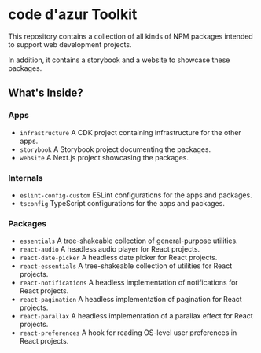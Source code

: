 # code d'azur Toolkit

This repository contains a collection of all kinds of NPM packages intended to support web development projects.

In addition, it contains a storybook and a website to showcase these packages.

## What's Inside?

### Apps

- `infrastructure` A CDK project containing infrastructure for the other apps.
- `storybook` A Storybook project documenting the packages.
- `website` A Next.js project showcasing the packages.

### Internals

- `eslint-config-custom` ESLint configurations for the apps and packages.
- `tsconfig` TypeScript configurations for the apps and packages.

### Packages

- `essentials` A tree-shakeable collection of general-purpose utilities.
- `react-audio` A headless audio player for React projects.
- `react-date-picker` A headless date picker for React projects.
- `react-essentials` A tree-shakeable collection of utilities for React projects.
- `react-notifications` A headless implementation of notifications for React projects.
- `react-pagination` A headless implementation of pagination for React projects.
- `react-parallax` A headless implementation of a parallax effect for React projects.
- `react-preferences` A hook for reading OS-level user preferences in React projects.
